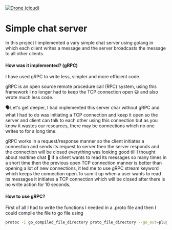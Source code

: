 [![Drone (cloud)](https://img.shields.io/drone/build/elahe-dastan/interview.svg?style=flat-square)](https://cloud.drone.io/elahe-dastan/interview)
# Simple chat server 

In this project I implemented a vary simple chat server using golang in which each client writes a message and the
server broadcasts the message to all other clients.

#### How was it implemented? (gRPC)
I have used gRPC to write less, simpler and more efficient code.

gRPC is an open source remote procedure call (RPC) system, using this framework I no longer had to keep the TCP
connection open :smiley: and also wrote much less code.

:speaking_head:Let's get deeper, I had implemented this server char without gRPC and what I had to do was initiating a TCP
connection and keep it open so the server and client can talk to each other using this connection but as you know it wastes our
resources, there may be connections which no one writes to for a long time.

gRPC works in a request/response manner so the
client initiates a connection and sends its request to server then the server responds and the connection will be closed
everything was looking good till I thought about realtime chat :thinking: if a client wants to read its messages so
many times in a short time then the previous open TCP connection manner is better than opening a lot of new connections,
it led me to use gRPC stream keyword which keeps the connection open.To sum it up when a user wants to read its messages
it initiates a TCP connection which will be closed after there is no write action for 10 seconds.
 


#### How to use gRPC?
First of all I had to write the functions I needed in a .proto file and then I could compile the file to go file using

```sh
protoc -I go_compiled_file_directory proto_file_directory --go_out=plugins=grpc:.
``` 


